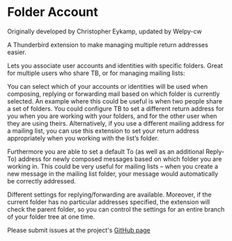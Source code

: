 # Folder Account

Originally developed by Christopher Eykamp, updated by Welpy-cw

A Thunderbird extension to make managing multiple return addresses easier.

Lets you associate user accounts and identities with specific folders. Great for multiple users who share TB, or for managing mailing lists:

You can select which of your accounts or identities will be used when composing, replying or forwarding mail based on which folder is currently selected. An example where this could be useful is when two people share a set of folders. You could configure TB to set a different return address for you when you are working with your folders, and for the other user when they are using theirs. Alternatively, if you use a different mailing address for a mailing list, you can use this extension to set your return address appropriately when you working with the list’s folder.

Furthermore you are able to set a default To (as well as an additional Reply-To) address for newly composed messages based on which folder you are working in. This could be very useful for mailing lists – when you create a new message in the mailing list folder, your message would automatically be correctly addressed.

Different settings for replying/forwarding are available. Moreover, if the current folder has no particular addresses specified, the extension will check the parent folder, so you can control the settings for an entire branch of your folder tree at one time.

Please submit issues at the project's [GitHub page](https://github.com/Welpy-cw/Folder-Account)
